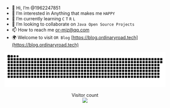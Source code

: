 - 👋 Hi, I’m @1962247851
- 👀 I’m interested in Anything that makes me `HAPPY`
- 🌱 I’m currently learning `C` `T` `R` `L`
- 💞️ I’m looking to collaborate on `Java Open Source Projects`
- 📫 How to reach me or-mjz@qq.com
- 🌍 Welcome to visit `OR Blog` [https://blog.ordinaryroad.tech](https://blog.ordinaryroad.tech)

<picture>
  <source media="(prefers-color-scheme: dark)" srcset="https://raw.githubusercontent.com/1962247851/1962247851/output/github-contribution-grid-snake-dark.svg" />
  <source media="(prefers-color-scheme: light)" srcset="https://raw.githubusercontent.com/1962247851/1962247851/output/github-contribution-grid-snake.svg" />
  <img alt="github-snake" src="https://raw.githubusercontent.com/1962247851/1962247851/output/github-contribution-grid-snake.svg" />
</picture>

<p align="center"> 
  Visitor count<br>
  <img src="https://profile-counter.glitch.me/1962247851/count.svg" />
</p>

<!---
1962247851/1962247851 is a ✨ special ✨ repository because its `README.md` (this file) appears on your GitHub profile.
You can click the Preview link to take a look at your changes.
--->
